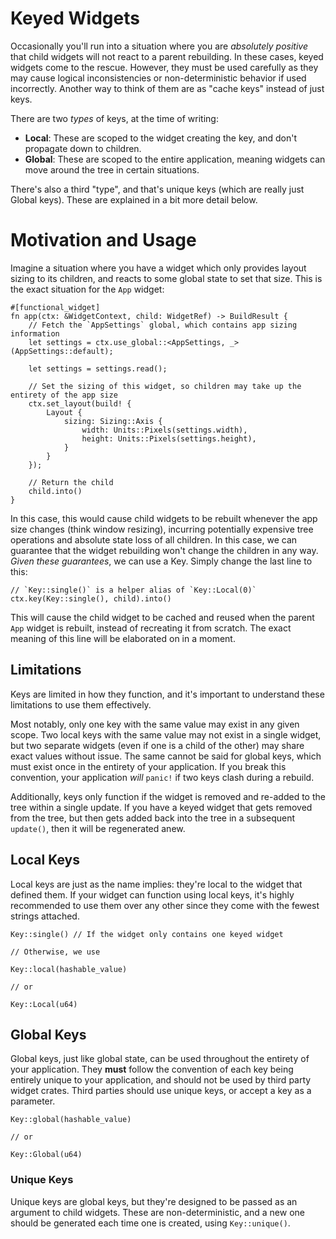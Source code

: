 # Keyed Widgets

Occasionally you'll run into a situation where you are *absolutely positive* that child widgets will not react to a parent rebuilding. In these cases, keyed widgets come to the rescue. However, they must be used carefully as they may cause logical inconsistencies or non-deterministic behavior if used incorrectly. Another way to think of them are as "cache keys" instead of just keys.

There are two *types* of keys, at the time of writing:

- **Local**: These are scoped to the widget creating the key, and don't propagate down to children.
- **Global**: These are scoped to the entire application, meaning widgets can move around the tree in certain situations.

There's also a third "type", and that's unique keys (which are really just Global keys). These are explained in a bit more detail below.

# Motivation and Usage

Imagine a situation where you have a widget which only provides layout sizing to its children, and reacts to some global state to set that size. This is the exact situation for the `App` widget:

```rust,noplaypen
#[functional_widget]
fn app(ctx: &WidgetContext, child: WidgetRef) -> BuildResult {
    // Fetch the `AppSettings` global, which contains app sizing information
    let settings = ctx.use_global::<AppSettings, _>(AppSettings::default);

    let settings = settings.read();

    // Set the sizing of this widget, so children may take up the entirety of the app size
    ctx.set_layout(build! {
        Layout {
            sizing: Sizing::Axis {
                width: Units::Pixels(settings.width),
                height: Units::Pixels(settings.height),
            }
        }
    });

    // Return the child
    child.into()
}
```

In this case, this would cause child widgets to be rebuilt whenever the app size changes (think window resizing), incurring potentially expensive tree operations and absolute state loss of all children. In this case, we can guarantee that the widget rebuilding won't change the children in any way. *Given these guarantees*, we can use a Key. Simply change the last line to this:

```rust,noplaypen
// `Key::single()` is a helper alias of `Key::Local(0)`
ctx.key(Key::single(), child).into()
```

This will cause the child widget to be cached and reused when the parent `App` widget is rebuilt, instead of recreating it from scratch. The exact meaning of this line will be elaborated on in a moment.

## Limitations

Keys are limited in how they function, and it's important to understand these limitations to use them effectively.

Most notably, only one key with the same value may exist in any given scope. Two local keys with the same value may not exist in a single widget, but two separate widgets (even if one is a child of the other) may share exact values without issue. The same cannot be said for global keys, which must exist once in the entirety of your application. If you break this convention, your application *will* `panic!` if two keys clash during a rebuild.

Additionally, keys only function if the widget is removed and re-added to the tree within a single update. If you have a keyed widget that gets removed from the tree, but then gets added back into the tree in a subsequent `update()`, then it will be regenerated anew.

## Local Keys

Local keys are just as the name implies: they're local to the widget that defined them. If your widget can function using local keys, it's highly recommended to use them over any other since they come with the fewest strings attached.

```rust,noplaypen
Key::single() // If the widget only contains one keyed widget

// Otherwise, we use

Key::local(hashable_value)

// or

Key::Local(u64)
```

## Global Keys

Global keys, just like global state, can be used throughout the entirety of your application. They **must** follow the convention of each key being entirely unique to your application, and should not be used by third party widget crates. Third parties should use unique keys, or accept a key as a parameter.

```rust,noplaypen
Key::global(hashable_value)

// or

Key::Global(u64)
```

### Unique Keys

Unique keys are global keys, but they're designed to be passed as an argument to child widgets. These are non-deterministic, and a new one should be generated each time one is created, using `Key::unique()`.
